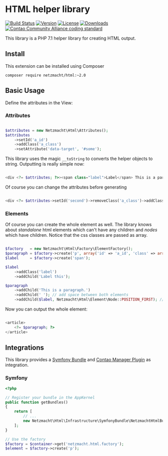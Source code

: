 HTML helper library
===================

[![Build Status](https://img.shields.io/github/workflow/status/netzmacht/html/Code%20Quality%20Diagnostics/master?style=for-the-badge)](https://github.com/netzmacht/html/actions/workflows/diagnostics.yml)
[![Version](http://img.shields.io/packagist/v/netzmacht/html.svg?style=flat-square)](http://packagist.org/packages/netzmacht/html)
[![License](http://img.shields.io/packagist/l/netzmacht/html.svg?style=flat-square)](http://packagist.org/packages/netzmacht/html)
[![Downloads](http://img.shields.io/packagist/dt/netzmacht/html.svg?style=flat-square)](http://packagist.org/packages/netzmacht/html)
[![Contao Community Alliance coding standard](http://img.shields.io/badge/cca-coding_standard-red.svg?style=flat-square)](https://github.com/contao-community-alliance/coding-standard)

This library is a PHP 7.1 helper library for creating HTML output.

Install
--------------

This extension can be installed using Composer

`composer require netzmacht/html:~2.0`

Basic Usage
--------------

Define the attributes in the View:


### Attributes

```php

$attributes = new Netzmacht\Html\Attributes();
$attributes
    ->setId('a_id')
    ->addClass('a_class')
    ->setAttribute('data-target', '#some');

```

This library uses the magic `__toString` to converts the helper objects to string. Outputting is really simple now:

```php

<div <?= $attributes; ?>><span class="label">Label</span> This is a paragraph.</div>

```

Of course you can change the attributes before generating

```php

<div <?= $attributes->setId('second')->removeClass('a_class')->addClass('new_class'); ?>>the content</div>

```


### Elements

Of course you can create the whole element as well. The library knows about *standalone* html elements which can't
have any children and *nodes* which have children. Notice that the css classes are passed as array.

```php

$factory   = new Netzmacht\Html\Factory\ElementFactory();
$paragraph = $factory->create('p', array('id' => 'a_id', 'class' => array('description'));
$label     = $factory->create('span');

$label
    ->addClass('label')
    ->addChild('Label this');

$paragraph
    ->addChild('This is a paragraph.')
    ->addChild(' '); // add space between both elements
    ->addChild($label, Netzmacht\Html\Element\Node::POSITION_FIRST); // add at first position    

```

Now you can output the whole element:

```php

<article>
    <?= $paragraph; ?>
</article>

```

Integrations
------------

This library provides a [Symfony Bundle](https://www.symfony.com) and [Contao Manager Plugin](https://contao.org) as integration.

### Symfony 

```php
<?php 

// Register your bundle in the AppKernel
public function getBundles()
{
    return [
        // ...
        new Netzmacht\Html\Infrastructure\SymfonyBundle\NetzmachtHtmlBundle()
    ];
}

// Use the factory
$factory = $container->get('netzmacht.html.factory');
$element = $factory->create('p');

```
